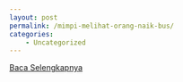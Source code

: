 ```yaml
---
layout: post
permalink: /mimpi-melihat-orang-naik-bus/
categories:
    - Uncategorized
---
```


[Baca Selengkapnya](/09)
